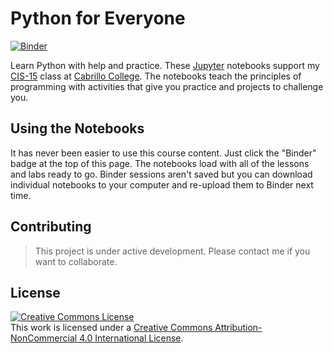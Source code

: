 # Python for Everyone

[![Binder](https://mybinder.org/badge_logo.svg)](https://mybinder.org/v2/gh/mike-matera/python-for-everyone/release-sp23?urlpath=lab)

Learn Python with help and practice. These [Jupyter](https://jupyter.org/) notebooks support my [CIS-15](https://www.lifealgorithmic.com/cis-15/index.html) class at [Cabrillo College](https://www.cabrillo.edu/). The notebooks teach the principles of programming with activities that give you practice and projects to challenge you.

## Using the Notebooks

It has never been easier to use this course content. Just click the "Binder" badge at the top of this page. The notebooks load with all of the lessons and labs ready to go. Binder sessions aren't saved but you can download individual notebooks to your computer and re-upload them to Binder next time. 

## Contributing

> This project is under active development. Please contact me if you want to collaborate. 

## License 

<a rel="license" href="http://creativecommons.org/licenses/by-nc/4.0/"><img alt="Creative Commons License" style="border-width:0" src="https://i.creativecommons.org/l/by-nc/4.0/88x31.png" /></a><br />This work is licensed under a <a rel="license" href="http://creativecommons.org/licenses/by-nc/4.0/">Creative Commons Attribution-NonCommercial 4.0 International License</a>.

